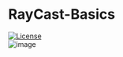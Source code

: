 # RayCast-Basics

[![License](https://img.shields.io/badge/Quick-Preview-brightgreen)](https://iggy-o.github.io/RayCast-Simulator/)
<br>
![image](https://user-images.githubusercontent.com/63327848/147043357-19c34048-2457-4b0a-b14e-861c75e78257.png)

